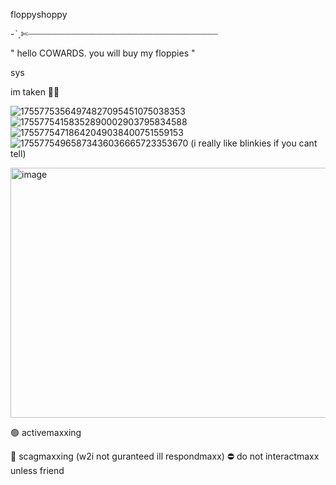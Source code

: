 floppyshoppy

-ˋˏ✄┈┈┈┈┈┈┈┈┈┈┈┈┈┈┈┈┈┈┈┈┈┈┈┈┈┈┈┈┈┈┈┈┈┈┈┈

" hello COWARDS. you will buy my floppies "

sys

im taken 🥹🥹

![17557753564974827095451075038353](https://github.com/user-attachments/assets/56dcbc96-c6b9-4e87-833f-349e2b7fb021) ![17557754158352890002903795834588](https://github.com/user-attachments/assets/c3bd337f-d2d1-40a5-8bb6-e895d292ee90) ![17557754718642049038400751559153](https://github.com/user-attachments/assets/95a934f0-3457-44c3-ade8-4d63cbfad651) ![17557754965873436036665723353670](https://github.com/user-attachments/assets/cf6423a6-fd60-4af4-8206-8ab78ed164eb)
(i really like blinkies if you cant tell)




<img width="600" height="400" alt="image" src="https://github.com/user-attachments/assets/95d8a06e-a39a-4abe-b4a1-8597ec0ab884" />


🟢 activemaxxing

🌙 scagmaxxing (w2i not guranteed ill respondmaxx)
⛔ do not interactmaxx unless friend
